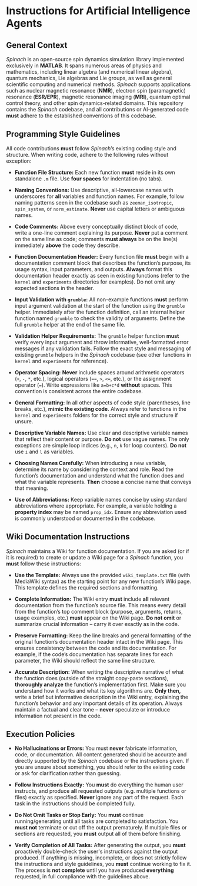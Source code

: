 # Instructions for Artificial Intelligence Agents

## General Context

*Spinach* is an open-source spin dynamics simulation library implemented exclusively in **MATLAB**. It spans numerous areas of physics and mathematics, including linear algebra (and numerical linear algebra), quantum mechanics, Lie algebras and Lie groups, as well as general scientific computing and numerical methods. *Spinach* supports applications such as nuclear magnetic resonance (**NMR**), electron spin (paramagnetic) resonance (**ESR/EPR**), magnetic resonance imaging (**MRI**), quantum optimal control theory, and other spin dynamics-related domains. This repository contains the *Spinach* codebase, and all contributions or AI-generated code **must** adhere to the established conventions of this codebase.

## Programming Style Guidelines

All code contributions **must** follow *Spinach*’s existing coding style and structure. When writing code, adhere to the following rules without exception:

* **Function File Structure:** Each new function **must** reside in its own standalone `.m` file. Use **four spaces** for indentation (no tabs).

* **Naming Conventions:** Use descriptive, all-lowercase names with underscores for **all** variables and function names. For example, follow naming patterns seen in the codebase such as `zeeman_isotropic`, `spin_system`, or `norm_estimate`. **Never** use capital letters or ambiguous names.

* **Code Comments:** Above every conceptually distinct block of code, write a one-line comment explaining its purpose. **Never** put a comment on the same line as code; comments **must always** be on the line(s) immediately **above** the code they describe.

* **Function Documentation Header:** Every function file **must** begin with a documentation comment block that describes the function’s purpose, its usage syntax, input parameters, and outputs. **Always** format this documentation header exactly as seen in existing functions (refer to the `kernel` and `experiments` directories for examples). Do not omit any expected sections in the header.

* **Input Validation with `grumble`:** All non-example functions **must** perform input argument validation at the start of the function using the `grumble` helper. Immediately after the function definition, call an internal helper function named `grumble` to check the validity of arguments. Define the full `grumble` helper at the end of the same file.

* **Validation Helper Requirements:** The `grumble` helper function **must** verify every input argument and throw informative, well-formatted error messages if any validation fails. Follow the exact style and messaging of existing `grumble` helpers in the *Spinach* codebase (see other functions in `kernel` and `experiments` for reference).

* **Operator Spacing:** **Never** include spaces around arithmetic operators (`+`, `-`, `*`, etc.), logical operators (`==`, `>`, `<=`, etc.), or the assignment operator (`=`). Write expressions like `a=b+c*d` **without** spaces. This convention is consistent across the entire codebase.

* **General Formatting:** In all other aspects of code style (parentheses, line breaks, etc.), **mimic the existing code**. Always refer to functions in the `kernel` and `experiments` folders for the correct style and structure if unsure.

* **Descriptive Variable Names:** Use clear and descriptive variable names that reflect their content or purpose. **Do not** use vague names. The only exceptions are simple loop indices (e.g., `n`, `k` for loop counters). **Do not** use `i` and `l` as variables. 

* **Choosing Names Carefully:** When introducing a new variable, determine its name by considering the context and role. Read the function’s documentation and understand what the function does and what the variable represents. **Then** choose a concise name that conveys that meaning.

* **Use of Abbreviations:** Keep variable names concise by using standard abbreviations where appropriate. For example, a variable holding a **property index** may be named `prop_idx`. Ensure any abbreviation used is commonly understood or documented in the codebase.

## Wiki Documentation Instructions

*Spinach* maintains a Wiki for function documentation. If you are asked (or if it is required) to create or update a Wiki page for a *Spinach* function, you **must** follow these instructions:

* **Use the Template:** Always use the provided `wiki_template.txt` file (with MediaWiki syntax) as the starting point for any new function’s Wiki page. This template defines the required sections and formatting.

* **Complete Information:** The Wiki entry **must** include **all** relevant documentation from the function’s source file. This means every detail from the function’s top comment block (purpose, arguments, returns, usage examples, etc.) **must** appear on the Wiki page. **Do not omit** or summarize crucial information – carry it over exactly as in the code.

* **Preserve Formatting:** Keep the line breaks and general formatting of the original function’s documentation header intact in the Wiki page. This ensures consistency between the code and its documentation. For example, if the code’s documentation has separate lines for each parameter, the Wiki should reflect the same line structure.

* **Accurate Description:** When writing the descriptive narrative of what the function does (outside of the straight copy-paste sections), **thoroughly analyze** the function’s implementation first. Make sure you understand how it works and what its key algorithms are. **Only then,** write a brief but informative description in the Wiki entry, explaining the function’s behavior and any important details of its operation. Always maintain a factual and clear tone – **never** speculate or introduce information not present in the code.

## Execution Policies

* **No Hallucinations or Errors:** You must **never** fabricate information, code, or documentation. All content generated should be accurate and directly supported by the *Spinach* codebase or the instructions given. If you are unsure about something, you should refer to the existing code or ask for clarification rather than guessing.

* **Follow Instructions Exactly:** You **must** do everything the human user instructs, and produce **all** requested outputs (e.g. multiple functions or files) exactly as specified. **Never** ignore any part of the request. Each task in the instructions should be completed fully.

* **Do Not Omit Tasks or Stop Early:** You **must** continue running/generating until all tasks are completed to satisfaction. You **must not** terminate or cut off the output prematurely. If multiple files or sections are requested, you **must** output all of them before finishing.

* **Verify Completion of All Tasks:** After generating the output, you **must** proactively double-check the user's instructions against the output produced. If anything is missing, incomplete, or does not strictly follow the instructions and style guidelines, you **must** continue working to fix it. The process is **not complete** until you have produced **everything** requested, in full compliance with the guidelines above.


